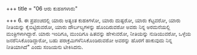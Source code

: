 +++
title = "06 ಆರು ಕುಹಕಿಗಳಾರು"

+++
6.  ಈ ಪ್ರಪಂಚದಲ್ಲಿ ಯಾರು ಅತ್ಯಂತ ಕುಹಕಿಗಳೋ, ಯಾರು ದುಷ್ಟರೋ, ಯಾರು ಕೆಟ್ಟವರೋ, ಯಾರು ನೀತಿಯನ್ನು ಕೈಬಿಟ್ಟಿರುವರೋ, ಯಾರು ದೌರ್ಬಲ್ಯಗಳನ್ನು ಹೊಂದಿರುವರೋ ಅವರು ನಿನ್ನ ಅರಮನೆಯಲ್ಲಿ ಮಂತ್ರಿಗಳಾಗಿದ್ದಾರೆ. ಯಾರು ಇಂದಿಗೂ, ಮುಂದಿಗೂ ಹಿತವನ್ನು ಹೇಳುವರೋ, ನೀತಿಯನ್ನು ನುಡಿಯುವರೋ, ಒಳ್ಳೆಯ ಜನರೆನಿಸಿಕೊಂಡಿದ್ದಾರೋ, ಬಹು ಪರಾಕ್ರಮಿಗಳೆನಿಸಿಕೊಂಡಿರುವರೋ ಅವರನ್ನು  ಹೊರಗೆ ಹಾಕುವುದು ನಿನ್ನ ನೀತಿಯಾಗಿದೆ" ಎಂದು ಸಂಜಯನು  ಟೀಕಿಸಿದನು.